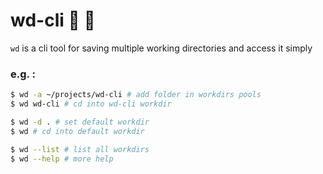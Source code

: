 wd-cli :rocket: :file_folder:
=============

`wd` is a cli tool for saving multiple working directories and access it simply

### e.g. :

```bash
$ wd -a ~/projects/wd-cli # add folder in workdirs pools
$ wd wd-cli # cd into wd-cli workdir

$ wd -d . # set default workdir
$ wd # cd into default workdir

$ wd --list # list all workdirs
$ wd --help # more help
```

